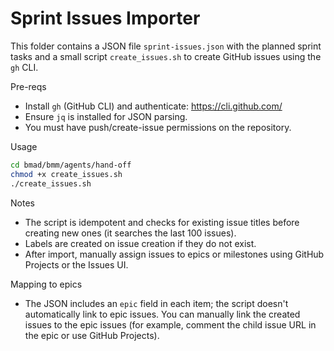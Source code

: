 Sprint Issues Importer
======================

This folder contains a JSON file `sprint-issues.json` with the planned sprint tasks and a small script `create_issues.sh` to create GitHub issues using the `gh` CLI.

Pre-reqs
- Install `gh` (GitHub CLI) and authenticate: https://cli.github.com/
- Ensure `jq` is installed for JSON parsing.
- You must have push/create-issue permissions on the repository.

Usage

```bash
cd bmad/bmm/agents/hand-off
chmod +x create_issues.sh
./create_issues.sh
```

Notes
- The script is idempotent and checks for existing issue titles before creating new ones (it searches the last 100 issues).
- Labels are created on issue creation if they do not exist.
- After import, manually assign issues to epics or milestones using GitHub Projects or the Issues UI.

Mapping to epics
- The JSON includes an `epic` field in each item; the script doesn't automatically link to epic issues. You can manually link the created issues to the epic issues (for example, comment the child issue URL in the epic or use GitHub Projects).
